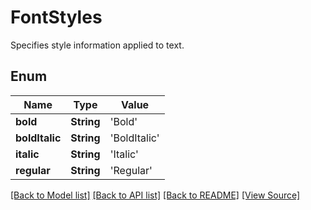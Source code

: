 # FontStyles
Specifies style information applied to text.

## Enum
Name | Type | Value
------------ | ------------- | -------------
**bold** | **String** | 'Bold'
**boldItalic** | **String** | 'BoldItalic'
**italic** | **String** | 'Italic'
**regular** | **String** | 'Regular'

[[Back to Model list]](../README.md#documentation-for-models) [[Back to API list]](../README.md#documentation-for-api-endpoints) [[Back to README]](../README.md) [[View Source]](../AsposePdfCloud/Models/FontStyles.swift)

